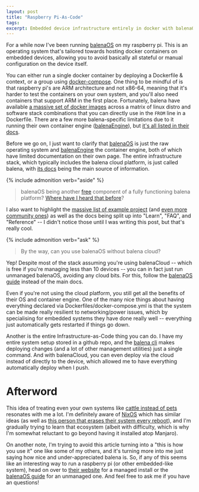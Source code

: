 ```yaml
---
layout: post
title: "Raspberry Pi-As-Code"
tags:
excerpt: Embedded device infrastructure entirely in docker with balenaOS
---
```


For a while now I've been running [balenaOS] on my raspberry pi.
This is an operating system that's tailored towards hosting docker containers on embedded devices, allowing you to avoid basically all stateful or manual configuration on the device itself.

[balenaOS]: https://www.balena.io/os/

You can either run a single docker container by deploying a Dockerfile & context, or a group using [docker-compose].
One thing to be mindful of is that raspberry pi's are ARM architecture and not x86-64, meaning that it's harder to test the containers on your own system, and you'll also need containers that support ARM in the first place.
Fortunately, balena have available [a massive set of docker images] across a matrix of linux distro and software stack combinations that you can directly use in the `FROM` line in a Dockerfile.
There are a few more balena-specific limitations due to it running their own container engine ([balenaEngine]), but [it's all listed in their docs][balena-docker-compose].

[docker-compose]: https://docs.docker.com/compose/
[a massive set of docker images]: https://www.balena.io/docs/reference/base-images/base-images/
[balena-docker-compose]: https://www.balena.io/docs/reference/supervisor/docker-compose/

Before we go on, I just want to clarify that [balenaOS] is just the raw operating system and [balenaEngine] the container engine, both of which have limited documentation on their own page.
The entire infrastructure stack, which typically includes the balena cloud platform, is just called balena, with [its docs] being the main source of information.

[balenaEngine]: https://www.balena.io/engine/
[its docs]: https://www.balena.io/docs/learn/welcome/introduction/

{% include admonition verb="aside" %}
> balenaOS being another [free] component of a fully functioning balena platform?
> [Where have I heard that before](https://wiki.installgentoo.com/index.php/Interjection)?

[free]: https://www.balena.io/os/docs/custom-build/

I also want to highlight the [massive list of example project] (and [even more community ones]) as well as the docs being split up into "Learn", "FAQ", and "Reference" -- I didn't notice those until I was writing this post, but that's really cool.

[even more community ones]: https://hub.balena.io/projects
[massive list of example project]: https://www.balena.io/docs/learn/more/examples/seed-projects/

{% include admonition verb="ask" %}
> By the way, can you use balenaOS without balena cloud?

Yep! Despite most of the stack assuming you're using balenaCloud -- which is free if you're managing less than 10 devices -- you can in fact just run unmanaged balenaOS, avoiding any cloud bits.
For this, follow the [balenaOS guide] instead of the main docs.

[balenaOS guide]: https://www.balena.io/os/docs/raspberrypi3/getting-started/

Even if you're not using the cloud platform, you still get all the benefits of their OS and container engine.
One of the many nice things about having everything declared via Dockerfiles/docker-compose.yml is that the system can be made really resilient to networking/power issues, which by specialising for embedded systems they have done really well -- everything just automatically gets restarted if things go down.

Another is the entire Infrastructure-as-Code thing you can do.
I have my entire system setup stored in a github repo, and the [balena cli] makes deploying changes (and a lot of other management utilities) just a single command.
And with balenaCloud, you can even deploy via the cloud instead of directly to the device, which allowed me to have everything automatically deploy when I push.

[balena cli]: https://www.balena.io/docs/reference/balena-cli/

# Afterword

This idea of treating even your own systems like [cattle instead of pets] resonates with me a lot.
I'm definitely aware of [NixOS] which has similar ideas (as well as [this person that erases their system every reboot]), and I'm gradually trying to learn that ecosystem (albeit with difficulty, which is why I'm somewhat reluctant to go beyond having it installed atop Manjaro).

[cattle instead of pets]: http://cloudscaling.com/blog/cloud-computing/the-history-of-pets-vs-cattle/
[NixOS]: https://nixos.org/
[this person that erases their system every reboot]: https://grahamc.com/blog/erase-your-darlings

On another note, I'm trying to avoid this article turning into a "this is how you use it" one like some of my others, and it's turning more into me just saying how nice and under-appreciated balena is.
So, if any of this seems like an interesting way to run a raspberry pi (or other embedded-like system), head on over to [their website] for a managed install or the [balenaOS guide] for an unmanaged one.
And feel free to ask me if you have an questions!

[their website]: https://www.balena.io/
